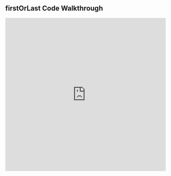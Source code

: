 ## firstOrLast Code Walkthrough

<iframe src="https://player.vimeo.com/video/235416566" width="100%" height="480" frameborder="0" webkitallowfullscreen mozallowfullscreen allowfullscreen></iframe>
